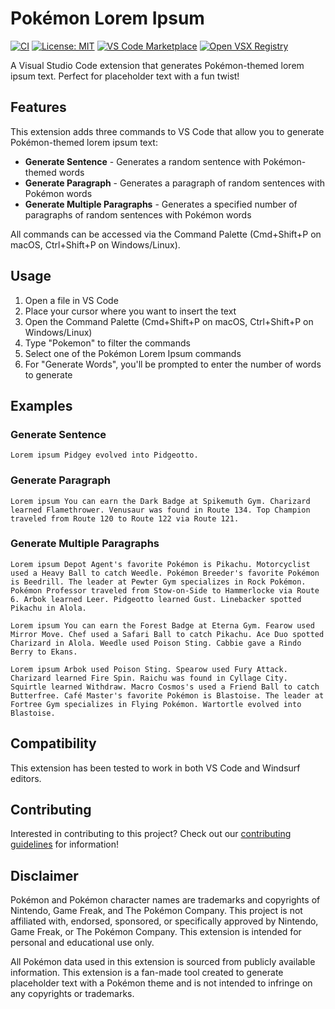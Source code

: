 # Pokémon Lorem Ipsum

[![CI](https://github.com/RiceKrisBs/pokemon-lorem-ipsum/actions/workflows/ci.yml/badge.svg)](https://github.com/RiceKrisBs/pokemon-lorem-ipsum/actions/workflows/ci.yml)
[![License: MIT](https://img.shields.io/badge/License-MIT-yellow.svg)](https://opensource.org/licenses/MIT)
[![VS Code Marketplace](https://img.shields.io/visual-studio-marketplace/v/ricekrisbs.pokemon-lorem-ipsum.svg?cacheSeconds=3600)](https://marketplace.visualstudio.com/items?itemName=ricekrisbs.pokemon-lorem-ipsum)
[![Open VSX Registry](https://img.shields.io/open-vsx/v/ricekrisbs/pokemon-lorem-ipsum.svg?cacheSeconds=3600)](https://open-vsx.org/extension/ricekrisbs/pokemon-lorem-ipsum)

A Visual Studio Code extension that generates Pokémon-themed lorem ipsum text. Perfect for placeholder text with a fun twist!

## Features

This extension adds three commands to VS Code that allow you to generate Pokémon-themed lorem ipsum text:

- **Generate Sentence** - Generates a random sentence with Pokémon-themed words
- **Generate Paragraph** - Generates a paragraph of random sentences with Pokémon words
- **Generate Multiple Paragraphs** - Generates a specified number of paragraphs of random sentences with Pokémon words

All commands can be accessed via the Command Palette (Cmd+Shift+P on macOS, Ctrl+Shift+P on Windows/Linux).

## Usage

1. Open a file in VS Code
2. Place your cursor where you want to insert the text
3. Open the Command Palette (Cmd+Shift+P on macOS, Ctrl+Shift+P on Windows/Linux)
4. Type "Pokemon" to filter the commands
5. Select one of the Pokémon Lorem Ipsum commands
6. For "Generate Words", you'll be prompted to enter the number of words to generate

## Examples

### Generate Sentence

```
Lorem ipsum Pidgey evolved into Pidgeotto.
```

### Generate Paragraph

```
Lorem ipsum You can earn the Dark Badge at Spikemuth Gym. Charizard learned Flamethrower. Venusaur was found in Route 134. Top Champion traveled from Route 120 to Route 122 via Route 121.
```

### Generate Multiple Paragraphs

```
Lorem ipsum Depot Agent's favorite Pokémon is Pikachu. Motorcyclist used a Heavy Ball to catch Weedle. Pokémon Breeder's favorite Pokémon is Beedrill. The leader at Pewter Gym specializes in Rock Pokémon. Pokémon Professor traveled from Stow-on-Side to Hammerlocke via Route 6. Arbok learned Leer. Pidgeotto learned Gust. Linebacker spotted Pikachu in Alola.

Lorem ipsum You can earn the Forest Badge at Eterna Gym. Fearow used Mirror Move. Chef used a Safari Ball to catch Pikachu. Ace Duo spotted Charizard in Alola. Weedle used Poison Sting. Cabbie gave a Rindo Berry to Ekans.

Lorem ipsum Arbok used Poison Sting. Spearow used Fury Attack. Charizard learned Fire Spin. Raichu was found in Cyllage City. Squirtle learned Withdraw. Macro Cosmos's used a Friend Ball to catch Butterfree. Café Master's favorite Pokémon is Blastoise. The leader at Fortree Gym specializes in Flying Pokémon. Wartortle evolved into Blastoise.
```

## Compatibility

This extension has been tested to work in both VS Code and Windsurf editors.

## Contributing

Interested in contributing to this project? Check out our [contributing guidelines](CONTRIBUTING.md) for information!

## Disclaimer

Pokémon and Pokémon character names are trademarks and copyrights of Nintendo, Game Freak, and The Pokémon Company. This project is not affiliated with, endorsed, sponsored, or specifically approved by Nintendo, Game Freak, or The Pokémon Company. This extension is intended for personal and educational use only.

All Pokémon data used in this extension is sourced from publicly available information. This extension is a fan-made tool created to generate placeholder text with a Pokémon theme and is not intended to infringe on any copyrights or trademarks.
